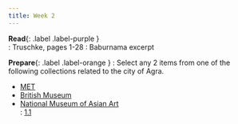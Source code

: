 ```yaml
---
title: Week 2
---
```




**Read**{: .label .label-purple }  
: Truschke, pages 1-28 
: Baburnama excerpt

**Prepare**{: .label .label-orange } 
: Select any 2 items from one of the following collections related to the city of Agra.  
- [MET](https://www.metmuseum.org/)  
-	[British Museum](https://www.britishmuseum.org/)  
-	[National Museum of Asian Art](https://asia.si.edu/)  
  : [1.1](#)
